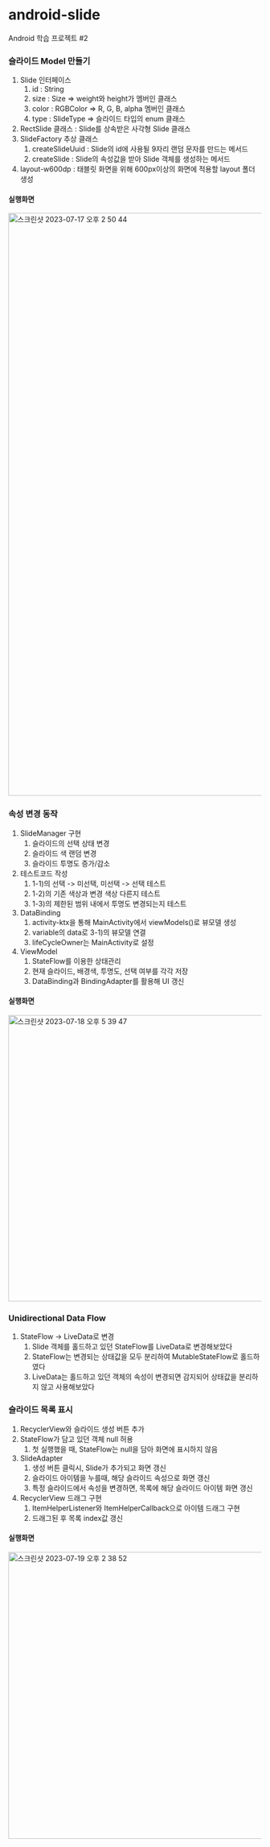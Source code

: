 # android-slide
Android 학습 프로젝트 #2

### 슬라이드 Model 만들기

1. Slide 인터페이스
   1) id : String
   2) size : Size => weight와 height가 멤버인 클래스
   3) color : RGBColor => R, G, B, alpha 멤버인 클래스
   4) type : SlideType => 슬라이드 타입의 enum 클래스
2. RectSlide 클래스 : Slide를 상속받은 사각형 Slide 클래스
3. SlideFactory 추상 클래스
   1) createSlideUuid : Slide의 id에 사용될 9자리 랜덤 문자를 만드는 메서드
   2) createSlide : Slide의 속성값을 받아 Slide 객체를 생성하는 메서드
4. layout-w600dp : 태블릿 화면을 위해 600px이상의 화면에 적용할 layout 폴더 생성

#### 실행화면
<img width="1158" alt="스크린샷 2023-07-17 오후 2 50 44" src="https://github.com/SeungWoo-Ahn/android-slide/assets/78468001/f0fdf137-37a5-425f-9dea-a8160a75b4d6">


### 속성 변경 동작

1. SlideManager 구현
   1) 슬라이드의 선택 상태 변경
   2) 슬라이드 색 랜덤 변경
   3) 슬라이드 투명도 증가/감소
2. 테스트코드 작성
   1) 1-1)의 선택 -> 미선택, 미선택 -> 선택 테스트
   2) 1-2)의 기존 색상과 변경 색상 다른지 테스트
   3) 1-3)의 제한된 범위 내에서 투명도 변경되는지 테스트
3. DataBinding
   1) activity-ktx을 통해 MainActivity에서 viewModels()로 뷰모델 생성
   2) variable의 data로 3-1)의 뷰모델 연결
   3) lifeCycleOwner는 MainActivity로 설정
4. ViewModel
   1) StateFlow를 이용한 상태관리
   2) 현재 슬라이드, 배경색, 투명도, 선택 여부를 각각 저장
   3) DataBinding과 BindingAdapter를 활용해 UI 갱신

#### 실행화면
<img width="569" alt="스크린샷 2023-07-18 오후 5 39 47" src="https://github.com/SeungWoo-Ahn/android-slide/assets/78468001/3be7846f-55ea-4be9-b2c3-a661d5295d3e">


### Unidirectional Data Flow

1. StateFlow -> LiveData로 변경
   1) Slide 객체를 홀드하고 있던 StateFlow를 LiveData로 변경해보았다
   2) StateFlow는 변경되는 상태값을 모두 분리하여 MutableStateFlow로 홀드하였다
   3) LiveData는 홀드하고 있던 객체의 속성이 변경되면 감지되어 상태값을 분리하지 않고 사용해보았다
  

### 슬라이드 목록 표시

1. RecyclerView와 슬라이드 생성 버튼 추가
2. StateFlow가 담고 있던 객체 null 허용
   1) 첫 실행했을 때, StateFlow는 null을 담아 화면에 표시하지 않음
4. SlideAdapter
   1) 생성 버튼 클릭시, Slide가 추가되고 화면 갱신
   2) 슬라이드 아이템을 누를때, 해당 슬라이드 속성으로 화면 갱신
   3) 특정 슬라이드에서 속성을 변경하면, 목록에 해당 슬라이드 아이템 화면 갱신
6. RecyclerView 드래그 구현
   1) ItemHelperListener와 ItemHelperCallback으로 아이템 드래그 구현
   2) 드래그된 후 목록 index값 갱신
  
#### 실행화면
<img width="570" alt="스크린샷 2023-07-19 오후 2 38 52" src="https://github.com/SeungWoo-Ahn/android-slide/assets/78468001/4f080be3-433a-4ee0-b6b7-1925b02d6c81">
